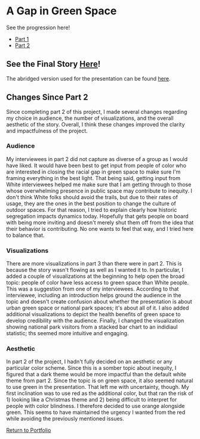 # A Gap in Green Space

See the progression here!
- [Part 1](https://taypopp.github.io/Popp-Portfolio/FinalProject_tpopp.html)
- [Part 2](https://taypopp.github.io/Popp-Portfolio/FinalProject2_tpopp.html)

## See the Final Story [Here](https://carnegiemellon.shorthandstories.com/a-gap-in-green-space/)!

The abridged version used for the presentation can be found [here](https://carnegiemellon.shorthandstories.com/a-gap-in-green-space/). 

## Changes Since Part 2

Since completing part 2 of this project, I made several changes regarding my choice in audience, the number of visualizations, and the overall aesthetic of the story. Overall, I think these changes improved the clarity and impactfulness of the project. 

### Audience

My interviewees in part 2 did not capture as diverse of a group as I would have liked. It would have been best to get input from people of color who are interested in closing the racial gap in green space to make sure I'm framing everything in the best light. That being said, getting input from White interviewees helped me make sure that I am getting through to those whose overwhelming presence in public space may contribute to inequity. I don't think White folks should avoid the trails, but due to their rates of usage, they are the ones in the best position to change the culture of outdoor spaces. For that reason, I tried to explain clearly how historic segregation impacts dynamics today. Hopefully that gets people on board with being more inviting and doesn't merely shut them off from the idea that their behavior is contributing. No one wants to feel that way, and I tried here to balance that. 

### Visualizations

There are more visualizations in part 3 than there were in part 2. This is because the story wasn't flowing as well as I wanted it to. In particular, I added a couple of visualizations at the beginning to help open the broad topic: people of color have less access to green space than White people. This was a suggestion from one of my interviewees. According to that interviewee, including an introduction helps ground the audience in the topic and doesn't create confusion about whether the presentation is about urban green space or national park spaces; it's about all of it. I also added additional visualizations to depict the health benefits of green space to develop credibility with the audience. Finally, I changed the visualization showing national park visitors from a stacked bar chart to an indidiaul statistic; ths seemed more intuitive and engaging. 

### Aesthetic

In part 2 of the project, I hadn't fully decided on an aesthetic or any particular color scheme. Since this is a somber topic about inequity, I figured that a dark theme would be more impactful than the default white theme from part 2. Since the topic is on green space, it also seemed natural to use green in the presentation. That left me with uncertainty, though. My first inclination was to use red as the additional color, but that ran the risk of 1) looking like a Christmas theme and 2) being difficult to interpret for people with color blindness. I therefore decided to use orange alongside green. This seems to have maintained the urgency I wanted from the red while avoiding the previously mentioned issues. 

[Return to Portfolio](https://taypopp.github.io/Popp-Portfolio)


